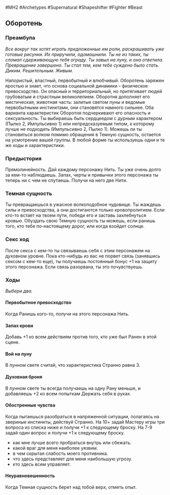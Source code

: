 #MH2 #Archetypes #Supernatural #Shapeshifter #Fighter #Beast 
## Оборотень

### Преамбула

*Все вокруг так хотят играть предложенные им роли, раскрашивать уже готовые рисунки. Их приручили, одомашнили. Ты не из таких, ты сломал сдерживающую тебя ограду. Ты завыл на луну, и она ответила. 
Превращение завершено. Ты стал тем, кем тебе суждено было стать. Диким. Решительным. Живым.*

Напористый, властный, первобытный и влюбчивый. Оборотень заряжен яростью и знает, что основа социальной динамики – физическое превосходство. Он опасный и территориальный, но притягивает людей грубоватым и страстным великолепием. Оборотня дополняет его мистическая, животная часть: залитые светом луны и ведомые первобытными инстинктами, они становятся намного сильнее. 
Оба варианта характеристик Оборотня подчеркивают его опасность и сексуальность. Ты выбираешь быть сердцеедом с дурным характером (Пылко 2, Импульсивно 1) или непредсказуемым типом, к которому лучше не подходить (Импульсивно 2, Пылко 1). 
Можешь ли ты становиться волком помимо обращения в Темную сущность, остается на усмотрение вашей группы. В любой форме ты используешь одни и те же ходы и характеристики.

### Предыстория

Прямолинейность. Дай каждому персонажу Нить.
Ты уже очень долго за кем-то наблюдаешь. Запах, черты и привычки этого персонажа ты теперь ни с чем не спутаешь. Получи на него две Нити.

### Темная сущность

Ты превращаешься в ужасное волкоподобное чудовище. Ты жаждешь силы и превосходства, а они достигаются только кровопролитием. Если кто-то встает на твоем пути, победи его и заставь захлебнуться кровью. Обуздать свою Темную сущность ты можешь, если ранишь того, кто тебе по-настоящему дорог, или когда взойдет солнце.

### Секс ход

После секса с кем-то ты связываешь себя с этим персонажем на духовном уровне. Пока кто-нибудь из вас не порвет связь (занявшись сексом с кем-то еще), ты получаешь постоянный бонус +1 на защиту этого персонажа. Если связь разорвана, ты это почувствуешь.

### Ходы
*Выбери два.*

#### Первобытное превосходство
Когда Ранишь кого-то, получи на этого персонажа Нить. 

#### Запах крови
Добавь +1 ко всем действиям против того, кто уже был Ранен в этой сцене. 

#### Вой на луну
В лунном свете считай, что характеристика Странно равна 3.

#### Духовная броня
В лунном свете ты всегда получаешь на одну Рану меньше, и добавляешь +2 ко всем попыткам Держать себя в руках. 

#### Обостренные чувства
Когда пытаешься разобраться в напряженной ситуации, полагаясь на звериные инстинкты, действуй Странно. На 10+ задай Мастеру игры три вопроса из списка ниже и получи +1 к следующему броску. На 7-9 задай один вопрос и получи +1 к следующему броску. 
- как мне лучше всего пробраться внутрь или сбежать. 
- какой враг для меня наиболее уязвим. 
- в чем скрытая слабость моего противника. 
- что здесь представляет для меня наибольшую угрозу. 
- кто здесь всем управляет. 

#### Неуравновешенность
Когда Темная сущность берет над тобой верх, отметь опыт.
